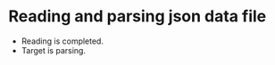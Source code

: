 <h1>Reading and parsing json data file</h1>

<ul>
<li>Reading is completed.</li>
<li>Target is parsing.</li>
</ul>
